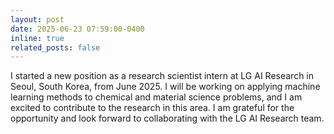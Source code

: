 ```yaml
---
layout: post
date: 2025-06-23 07:59:00-0400
inline: true
related_posts: false
---
```


I started a new position as a research scientist intern at LG AI Research in Seoul, South Korea, from June 2025. I will be working on applying machine learning methods to chemical and material science problems, and I am excited to contribute to the research in this area. I am grateful for the opportunity and look forward to collaborating with the LG AI Research team.